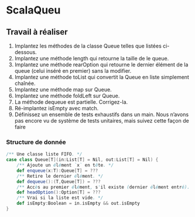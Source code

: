 # ScalaQueu

## Travail à réaliser
1. Implantez les méthodes de la classe Queue telles que listées ci-dessous.
2. Implantez une méthode length qui retourne la taille de le queue.
3. Implantez une méthode rearOption qui retourne le dernier élément de la queue (celui inséré
   en premier) sans la modifier.
4. Implantez une méthode toList qui convertit la Queue en liste simplement chaînée.
5. Implantez une méthode map sur Queue.
6. Implantez une méthode foldLeft sur Queue.
7. La méthode dequeue est partielle. Corrigez-la.
8. Ré-implantez isEmpty avec match.
9. Définissez un ensemble de tests exhaustifs dans un main. Nous n’avons pas encore vu de
   système de tests unitaires, mais suivez cette façon de faire


### Structure de donnée
```SCALA
/** Une classe liste FIFO. */
case class Queue[T](in:List[T] = Nil, out:List[T] = Nil) {
    /** Ajoute un élément `x` en tête. */
    def enqueue(x:T):Queue[T] = ???
    /** Retire le dernier élément. */
    def dequeue():(T,Queue[T]) = ???
    /** Accès au premier élément, s'il existe (dernier élément entré). */
    def headOption():Option[T] = ???
    /** Vrai si la liste est vide. */
    def isEmpty:Boolean = in.isEmpty && out.isEmpty
}
```
